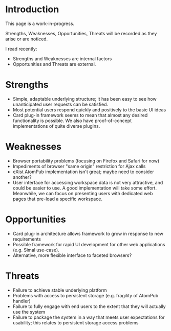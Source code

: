 

# Introduction #

This page is a work-in-progress.

Strengths, Weaknesses, Opportunities, Threats will be recorded as they arise or are noticed.

I read recently:
  * Strengths and Weaknesses are internal factors
  * Opportunities and Threats are external.

# Strengths #

  * Simple, adaptable underlying structure; it has been easy to see how unanticipated user requests can be satisfied.
  * Most potential users respond quickly and positively to the basic UI ideas
  * Card plug-in framework seems to mean that almost any desired functionality is possible. We also have proof-of-concept implementations of quite diverse plugins.

# Weaknesses #

  * Browser portability problems (focusing on Firefox and Safari for now)
  * Impediments of browser "same origin" restriction for Ajax calls
  * eXist AtomPub implementation isn't great; maybe need to consider another?
  * User interface for accessing workspace data is not very attractive, and could be easier to use.  A good implementation will take some effort.  Meanwhile, we can focus on presenting users with dedicated web pages that pre-load a specific workspace.

# Opportunities #

  * Card plug-in architecture allows framework to grow in response to new requirements
  * Possible framework for rapid UI development for other web applications (e.g. Simal use-case).
  * Alternative, more flexible interface to faceted browsers?

# Threats #

  * Failure to achieve stable underlying platform
  * Problems with access to persistent storage (e.g. fragility of AtomPub handler)
  * Failure to fully engage with end users to the extent that they will actually use the system
  * Failure to package the system in a way that meets user expectations for usability; this relates to persistent storage access problems